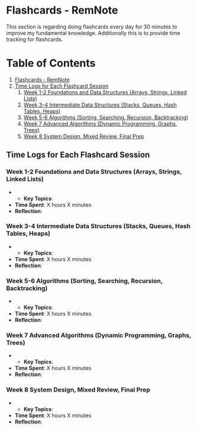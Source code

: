 # Flashcards - RemNote

This section is regarding doing flashcards every day for 30 minutes to improve my fundamental knowledge. Additionally this is to provide time tracking for flashcards.

# Table of Contents

1. [Flashcards - RemNote](#flashcards---remnote)
2. [Time Logs for Each Flashcard Session](#time-logs-for-each-flashcard-session)
   1. [Week 1-2 Foundations and Data Structures (Arrays, Strings, Linked Lists)](#week-1-2-foundations-and-data-structures-arrays-strings-linked-lists)
   2. [Week 3-4 Intermediate Data Structures (Stacks, Queues, Hash Tables, Heaps)](#week-3-4-intermediate-data-structures-stacks-queues-hash-tables-heaps)
   3. [Week 5-6 Algorithms (Sorting, Searching, Recursion, Backtracking)](#week-5-6-algorithms-sorting-searching-recursion-backtracking)
   4. [Week 7 Advanced Algorithms (Dynamic Programming, Graphs, Trees)](#week-7-advanced-algorithms-dynamic-programming-graphs-trees)
   5. [Week 8 System Design, Mixed Review, Final Prep](#week-8-system-design-mixed-review-final-prep)


## Time Logs for Each Flashcard Session

### Week 1-2 Foundations and Data Structures (Arrays, Strings, Linked Lists)
- - **Key Topics**: 
- **Time Spent**: X hours X minutes
- **Reflection**: 

### Week 3-4 Intermediate Data Structures (Stacks, Queues, Hash Tables, Heaps)
- - **Key Topics**: 
- **Time Spent**: X hours X minutes
- **Reflection**: 

### Week 5-6 Algorithms (Sorting, Searching, Recursion, Backtracking)
- - **Key Topics**: 
- **Time Spent**: X hours X minutes
- **Reflection**: 

### Week 7 Advanced Algorithms (Dynamic Programming, Graphs, Trees)
- - **Key Topics**: 
- **Time Spent**: X hours X minutes
- **Reflection**: 

### Week 8 System Design, Mixed Review, Final Prep
- - **Key Topics**: 
- **Time Spent**: X hours X minutes
- **Reflection**: 